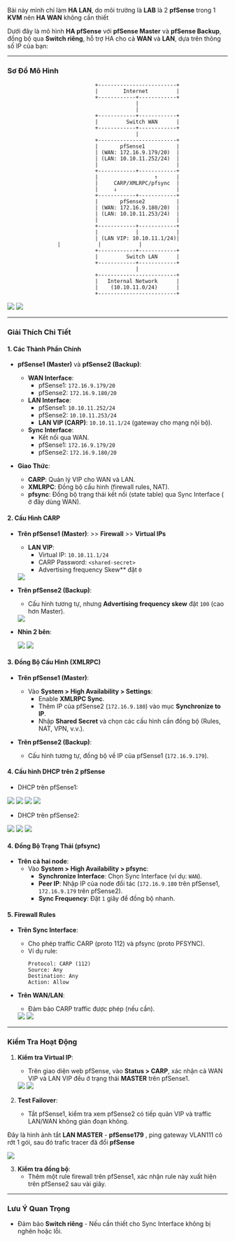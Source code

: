 Bài này mình chỉ làm **HA LAN**, do môi trường là **LAB** là 2 **pfSense** trong 1 **KVM** nên **HA WAN** không cần thiết

Dưới đây là mô hình **HA pfSense** với **pfSense Master** và **pfSense Backup**, đồng bộ qua **Switch riêng**, hỗ trợ HA cho cả **WAN** và **LAN**, dựa trên thông số IP của bạn:

---

### **Sơ Đồ Mô Hình**  
```
                            +-------------------------+
                            |        Internet         |
                            +------------+------------+
                                         |
                                         | 
                            +------------+------------+
                            |         Switch WAN      |
                            +------------+------------+
                                         |
                            +-------------------------+
                            |       pfSense1          |
                            | (WAN: 172.16.9.179/20)  |
                            | (LAN: 10.10.11.252/24)  |
                            |                         |
                            +------------+------------+
                            |                  ↑      |    
                            |     CARP/XMLRPC/pfsync  |
                            |     ↓                   |
                            +------------+------------+
                            |       pfSense2          |
                            | (WAN: 172.16.9.180/20)  |
                            | (LAN: 10.10.11.253/24)  |
                            |                         |
                            +------------+------------+
                            |            |            |
                            | (LAN VIP: 10.10.11.1/24)|
			    |            |            |   
                            +------------+------------+
                            |         Switch LAN      |
                            +------------+------------+
                                         |
                            +-------------------------+
                            |   Internal Network      |
                            |    (10.10.11.0/24)      |
                            +-------------------------+
```

   <img src="pFsenseimages/Screenshot_232.png"> 
   <img src="pFsenseimages/Screenshot_233.png"> 

---

### **Giải Thích Chi Tiết**  

#### **1. Các Thành Phần Chính**  
- **pfSense1 (Master)** và **pfSense2 (Backup)**:  
  - **WAN Interface**:  
    - pfSense1: `172.16.9.179/20`  
    - pfSense2: `172.16.9.180/20`  
  - **LAN Interface**:  
    - pfSense1: `10.10.11.252/24`  
    - pfSense2: `10.10.11.253/24`  
    - **LAN VIP (CARP)**: `10.10.11.1/24` (gateway cho mạng nội bộ).  
  - **Sync Interface**:  
    - Kết nối qua WAN.  
    - pfSense1: `172.16.9.179/20`  
    - pfSense2: `172.16.9.180/20`  

- **Giao Thức**:  
  - **CARP**: Quản lý VIP cho WAN và LAN.  
  - **XMLRPC**: Đồng bộ cấu hình (firewall rules, NAT).  
  - **pfsync**: Đồng bộ trạng thái kết nối (state table) qua Sync Interface ( ở đây dùng WAN).

#### **2. Cấu Hình CARP**  
- **Trên pfSense1 (Master)**:  >> **Firewall** >> **Virtual IPs**

  - **LAN VIP**:  
    - Virtual IP: `10.10.11.1/24`  
    - CARP Password: `<shared-secret>`  
    - Advertising frequency Skew** đặt `0`

   <img src="pFsenseimages/Screenshot_236.png"> 

- **Trên pfSense2 (Backup)**:  
  - Cấu hình tương tự, nhưng **Advertising frequency skew** đặt `100` (cao hơn Master).

   <img src="pFsenseimages/Screenshot_237.png">  

- **Nhìn 2 bên**:  

   <img src="pFsenseimages/Screenshot_230.png"> 
   <img src="pFsenseimages/Screenshot_231.png"> 

#### **3. Đồng Bộ Cấu Hình (XMLRPC)**  
- **Trên pfSense1 (Master)**:  
  - Vào **System > High Availability > Settings**:  
    - Enable **XMLRPC Sync**.  
    - Thêm IP của pfSense2 (`172.16.9.180`) vào mục **Synchronize to IP**.  
    - Nhập **Shared Secret** và chọn các cấu hình cần đồng bộ (Rules, NAT, VPN, v.v.).  

- **Trên pfSense2 (Backup)**:  
  - Cấu hình tương tự, đồng bộ về IP của pfSense1 (`172.16.9.179`).  

#### **4. Cấu hình DHCP trên 2 pfSense** 
  - DHCP trên pfSense1:

   <img src="pFsenseimages/Screenshot_238.png"> 
   <img src="pFsenseimages/Screenshot_239.png"> 
   <img src="pFsenseimages/Screenshot_240.png"> 
   <img src="pFsenseimages/Screenshot_241.png"> 

  - DHCP trên pfSense2:
   <img src="pFsenseimages/Screenshot_242.png"> 
   <img src="pFsenseimages/Screenshot_243.png"> 
   <img src="pFsenseimages/Screenshot_244.png"> 

#### **4. Đồng Bộ Trạng Thái (pfsync)**  
- **Trên cả hai node**:  
  - Vào **System > High Availability > pfsync**:  
    - **Synchronize Interface**: Chọn Sync Interface (ví dụ: `WAN`).  
    - **Peer IP**: Nhập IP của node đối tác (`172.16.9.180` trên pfSense1, `172.16.9.179` trên pfSense2).  
    - **Sync Frequency**: Đặt `1` giây để đồng bộ nhanh.  

#### **5. Firewall Rules**  
- **Trên Sync Interface**:  
  - Cho phép traffic CARP (proto 112) và pfsync (proto PFSYNC).  
  - Ví dụ rule:  
    ```
    Protocol: CARP (112)  
    Source: Any  
    Destination: Any  
    Action: Allow  
    ```  

- **Trên WAN/LAN**:  
  - Đảm bảo CARP traffic được phép (nếu cần).  

   <img src="pFsenseimages/Screenshot_245.png">
   <img src="pFsenseimages/Screenshot_246.png">
---

### **Kiểm Tra Hoạt Động**  
1. **Kiểm tra Virtual IP**:  
   - Trên giao diện web pfSense, vào **Status > CARP**, xác nhận cả WAN VIP và LAN VIP đều ở trạng thái **MASTER** trên pfSense1. 

   <img src="pFsenseimages/Screenshot_234.png"> 

   <img src="pFsenseimages/Screenshot_235.png">  

2. **Test Failover**:  
   - Tắt pfSense1, kiểm tra xem pfSense2 có tiếp quản VIP và traffic LAN/WAN không gián đoạn không. 

Đây là hình ảnh tắt **LAN MASTER** - **pfSense179** , ping gateway VLAN111 có rớt 1 gói, sau đó trafic tracer đã đổi **pfSense**

   <img src="pFsenseimages/Screenshot_253.png"> 

3. **Kiểm tra đồng bộ**:  
   - Thêm một rule firewall trên pfSense1, xác nhận rule này xuất hiện trên pfSense2 sau vài giây.  

---

### **Lưu Ý Quan Trọng**  
- Đảm bảo **Switch riêng** - Nếu cần thiết cho Sync Interface không bị nghẽn hoặc lỗi.    
